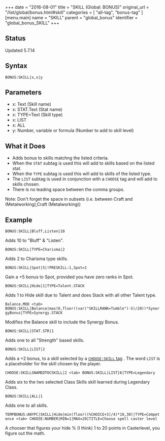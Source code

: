 +++
date = "2016-08-01"
title = "SKILL (Global: BONUS)"
original_url = "/list/global/bonus.html#skill"
categories = [ "all-tag", "bonus-tag" ]
[menu.main]
    name = "SKILL"
    parent = "global_bonus"
    identifier = "global_bonus_SKILL"
+++

## Status

Updated 5.7.14

## Syntax

`BONUS:SKILL|x,x|y`

## Parameters

-   x: Text (Skill name)
-   x: STAT.Text (Stat name)
-   x: TYPE=Text (Skill type)
-   x: LIST
-   x: ALL
-   y: Number, variable or formula (Number to add to
    skill level)



What it Does
------------

-   Adds bonus to skills matchng the listed criteria.
-   When the `STAT` subtag is used this will add to skills based on the
    listed stat.
-   When the `TYPE` subtag is used this will add to skills of the
    listed type.
-   The `LIST` subtag is used in conjunction with a `CHOOSE` tag and
    will add to skills chosen.
-   There is no leading space between the comma groups.

Note: Don't forget the space in subsets (i.e. between Craft and
(Metalworking),Craft (Metalworking))

Example
-------

`BONUS:SKILL|Bluff,Listen|10`

Adds 10 to "Bluff" & "Listen".

`BONUS:SKILL|TYPE=Charisma|2`

Adds 2 to Charisma type skills.

`BONUS:SKILL|Spot|5|!PRESKILL:1,Spot=1`

Gain a +5 bonus to Spot, provided you have zero ranks in Spot.

`BONUS:SKILL|Hide|1|TYPE=Talent.STACK`

Adds 1 to Hide skill due to Talent and does Stack with all other Talent
type.

`Balance.MOD <tab> BONUS:SKILL|Balance|max(0,floor((var("SKILLRANK=Tumble")-5)/20))*SynergyBonus|TYPE=Synergy.STACK`

Modifies the Balance skill to include the Synergy Bonus.

`BONUS:SKILL|STAT.STR|1`

Adds one to all "Strength" based skills.

`BONUS:SKILL|LIST|2`

Adds a +2 bonus, to a skill selected by a [`CHOOSE:SKILL`
tag](/list/global/choose/skill.html) . The word `LIST` is a placeholder
for the skill chosen by the player.

`CHOOSE:SKILLSNAMEDTOCSKILL|2 <tab> BONUS:SKILL|LIST|6|TYPE=Legendary`

Adds six to the two selected Class Skills skill learned during Legendary
Class.

`BONUS:SKILL|ALL|1`

Adds one to all skills.

`TEMPBONUS:ANYPC|SKILL|Hide|min(floor((%CHOICE+3)/4)*10,30)|TYPE=Competence <tab> CHOOSE:NUMBER|MIN=1|MAX=20|TITLE=Choose spell caster level`

A chooser that figures your hide % (I think) 1 to 20 points in
Casterlevel, you figure out the math.

